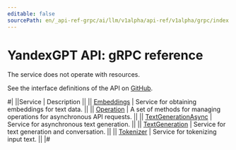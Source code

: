 ```yaml
---
editable: false
sourcePath: en/_api-ref-grpc/ai/llm/v1alpha/api-ref/v1alpha/grpc/index.md
---
```


# YandexGPT API: gRPC reference

The service does not operate with resources.

See the interface definitions of the API on [GitHub](https://github.com/yandex-cloud/cloudapi).

#|
||Service | Description ||
|| [Embeddings](Embeddings/index.md) | Service for obtaining embeddings for text data. ||
|| [Operation](Operation/index.md) | A set of methods for managing operations for asynchronous API requests. ||
|| [TextGenerationAsync](TextGenerationAsync/index.md) | Service for asynchronous text generation. ||
|| [TextGeneration](TextGeneration/index.md) | Service for text generation and conversation. ||
|| [Tokenizer](Tokenizer/index.md) | Service for tokenizing input text. ||
|#